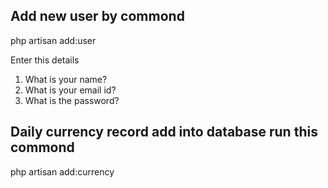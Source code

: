 ## Add new user by commond 

php artisan add:user

Enter this details
1) What is your name?
2) What is your email id?
3) What is the password?


## Daily currency record add into database run this commond

php artisan add:currency




